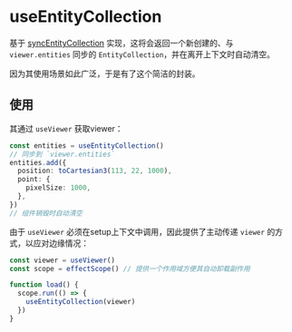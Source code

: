 # useEntityCollection

基于 [syncEntityCollection](/zh/utils/syncEntityCollection.md) 实现，这将会返回一个新创建的、与 `viewer.entities` 同步的 `EntityCollection`，并在离开上下文时自动清空。

因为其使用场景如此广泛，于是有了这个简洁的封装。

## 使用

其通过 `useViewer` 获取viewer：

```ts
const entities = useEntityCollection()
// 同步到 `viewer.entities`
entities.add({
  position: toCartesian3(113, 22, 1000),
  point: {
    pixelSize: 1000,
  },
})
// 组件销毁时自动清空
```

由于 `useViewer` 必须在setup上下文中调用，因此提供了主动传递 `viewer` 的方式，以应对边缘情况：

```ts
const viewer = useViewer()
const scope = effectScope() // 提供一个作用域方便其自动卸载副作用

function load() {
  scope.run(() => {
    useEntityCollection(viewer)
  })
}
```
